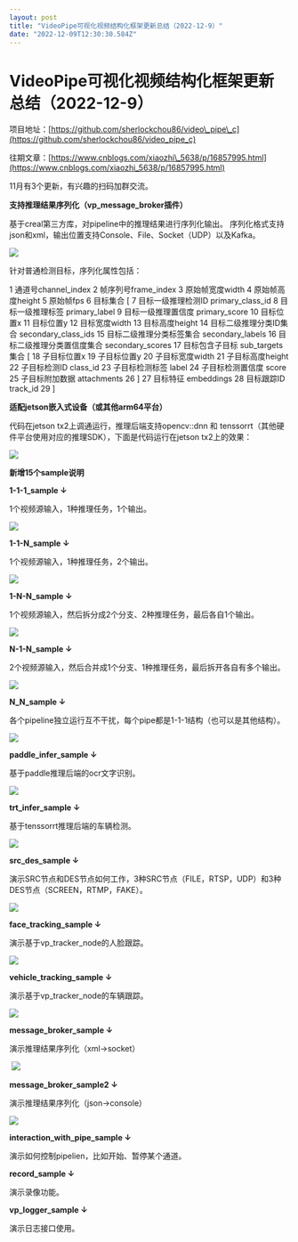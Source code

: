 ```yaml
---
layout: post
title: "VideoPipe可视化视频结构化框架更新总结（2022-12-9）"
date: "2022-12-09T12:30:30.584Z"
---
```

VideoPipe可视化视频结构化框架更新总结（2022-12-9）
==================================

项目地址：[https://github.com/sherlockchou86/video\_pipe\_c](https://github.com/sherlockchou86/video_pipe_c)

往期文章：[https://www.cnblogs.com/xiaozhi\_5638/p/16857995.html](https://www.cnblogs.com/xiaozhi_5638/p/16857995.html)

11月有3个更新，有兴趣的扫码加群交流。

**支持推理结果序列化（****vp\_message\_broker****插件）**

基于creal第三方库，对pipeline中的推理结果进行序列化输出。 序列化格式支持json和xml，输出位置支持Console、File、Socket（UDP）以及Kafka。

![](https://img2023.cnblogs.com/blog/104032/202212/104032-20221209170946144-1768968507.png)

针对普通检测目标，序列化属性包括：

 1 通道号channel\_index
 2 帧序列号frame\_index
 3 原始帧宽度width
 4 原始帧高度height
 5 原始帧fps
 6 目标集合 \[
 7 目标一级推理检测ID primary\_class\_id
 8 目标一级推理标签 primary\_label
 9 目标一级推理置信度 primary\_score
10 目标位置x
11 目标位置y
12 目标宽度width
13 目标高度height
14 目标二级推理分类ID集合 secondary\_class\_ids
15 目标二级推理分类标签集合 secondary\_labels
16 目标二级推理分类置信度集合 secondary\_scores
17 目标包含子目标 sub\_targets集合 \[
18 子目标位置x
19 子目标位置y
20 子目标宽度width
21 子目标高度height
22 子目标检测ID class\_id
23 子目标检测标签 label
24 子目标检测置信度 score
25 子目标附加数据 attachments
26 \]
27 目标特征 embeddings
28 目标跟踪ID track\_id
29 \]

**适配****jetson****嵌入式设备（或其他****arm64****平台）**

代码在jetson tx2上调通运行，推理后端支持opencv::dnn 和 tenssorrt（其他硬件平台使用对应的推理SDK），下面是代码运行在jetson tx2上的效果：

![](https://img2023.cnblogs.com/blog/104032/202212/104032-20221209172808651-1353195856.gif)

**新增****15****个****sample****说明**

**1-1-1\_sample ↓**

1个视频源输入，1种推理任务，1个输出。

![](https://img2023.cnblogs.com/blog/104032/202212/104032-20221209171011204-2052078642.png)

**1-1-N\_sample **↓****

1个视频源输入，1种推理任务，2个输出。

![](https://img2023.cnblogs.com/blog/104032/202212/104032-20221209171021041-351472359.png)

**1-N-N\_sample **↓****

1个视频源输入，然后拆分成2个分支、2种推理任务，最后各自1个输出。

![](https://img2023.cnblogs.com/blog/104032/202212/104032-20221209171035224-1891835920.png)

**N-1-N\_sample **↓****

2个视频源输入，然后合并成1个分支、1种推理任务，最后拆开各自有多个输出。

![](https://img2023.cnblogs.com/blog/104032/202212/104032-20221209171045478-1167661266.png)

**N\_N\_sample **↓****

各个pipeline独立运行互不干扰，每个pipe都是1-1-1结构（也可以是其他结构）。

![](https://img2023.cnblogs.com/blog/104032/202212/104032-20221209171054502-808176301.png)

**paddle\_infer\_sample **↓****

基于paddle推理后端的ocr文字识别。

![](https://img2023.cnblogs.com/blog/104032/202212/104032-20221209171113736-1451325306.png)

**trt\_infer\_sample **↓****

基于tenssorrt推理后端的车辆检测。

![](https://img2023.cnblogs.com/blog/104032/202212/104032-20221209171128965-1830179302.png)

**src\_des\_sample **↓****

演示SRC节点和DES节点如何工作，3种SRC节点（FILE，RTSP，UDP）和3种DES节点（SCREEN，RTMP，FAKE）。

![](https://img2023.cnblogs.com/blog/104032/202212/104032-20221209171140894-482194426.png)

**face\_tracking\_sample **↓****

演示基于vp\_tracker\_node的人脸跟踪。

![](https://img2023.cnblogs.com/blog/104032/202212/104032-20221209171149092-1968681861.png)

**vehicle\_tracking\_sample **↓****

演示基于vp\_tracker\_node的车辆跟踪。

![](https://img2023.cnblogs.com/blog/104032/202212/104032-20221209171200925-1346607394.png)

**message\_broker\_sample **↓****

演示推理结果序列化（xml->socket）

 ![](https://img2023.cnblogs.com/blog/104032/202212/104032-20221209171258624-428523134.png)

**message\_broker\_sample2 **↓****

演示推理结果序列化（json->console）

![](https://img2023.cnblogs.com/blog/104032/202212/104032-20221209171306634-1757622352.png)

**interaction\_with\_pipe\_sample **↓****

演示如何控制pipelien，比如开始、暂停某个通道。

**record\_sample **↓****

演示录像功能。

**vp\_logger\_sample **↓****

演示日志接口使用。
